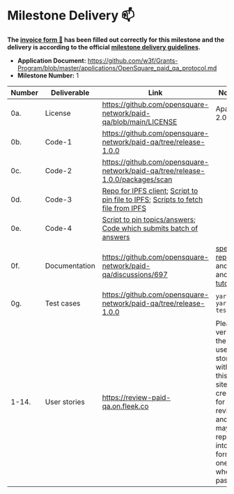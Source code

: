 # Milestone Delivery :mailbox:

**The [invoice form :pencil:](https://docs.google.com/forms/d/e/1FAIpQLSfmNYaoCgrxyhzgoKQ0ynQvnNRoTmgApz9NrMp-hd8mhIiO0A/viewform) has been filled out correctly for this milestone and the delivery is according to the official [milestone delivery guidelines](https://github.com/w3f/Grants-Program/blob/master/docs/milestone-deliverables-guidelines.md).**

* **Application Document:** https://github.com/w3f/Grants-Program/blob/master/applications/OpenSquare_paid_qa_protocol.md
* **Milestone Number:** 1

| Number | Deliverable | Link | Notes |
| ------------- | ------------- | ------------- |------------- |
| 0a. | License | https://github.com/opensquare-network/paid-qa/blob/main/LICENSE | Apache 2.0 |
| 0b. | Code-1 | https://github.com/opensquare-network/paid-qa/tree/release-1.0.0 | |
| 0c. | Code-2 | https://github.com/opensquare-network/paid-qa/tree/release-1.0.0/packages/scan | |
| 0d. | Code-3 | [Repo for IPFS client](https://github.com/opensquare-network/ipfs); [Script to pin file to IPFS](https://github.com/opensquare-network/paid-qa/blob/release-1.0.0/packages/server/src/scripts/pin-to-ipfs.js); [Scripts to fetch file from IPFS](https://github.com/opensquare-network/paid-qa/tree/release-1.0.0/packages/scan/src/ipfs) | |
| 0e. | Code-4 | [Script to pin topics/answers](https://github.com/opensquare-network/paid-qa/blob/release-1.0.0/packages/server/src/scripts/pin-to-ipfs.js); [Code which submits batch of answers](https://github.com/opensquare-network/paid-qa/blob/release-1.0.0/packages/node-api/src/features/remark/remark.controller.js#L163) | |
| 0f. | Documentation | https://github.com/opensquare-network/paid-qa/discussions/697 | [spec repo](https://github.com/opensquare-network/qa-spec) and another [tutorial](https://hackmd.io/@WIq3uV0rRwS6W3GGj2pmyA/SJKC9ucjc) |
| 0g. | Test cases | https://github.com/opensquare-network/paid-qa/tree/release-1.0.0 | `yarn && yarn test` |
| 1-14. | User stories | https://review-paid-qa.on.fleek.co | Please verify the user stories with this site. It's created for review, and we may replace into the formal one when passed. | 
